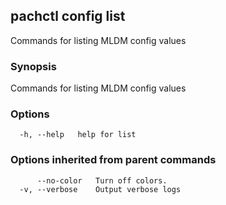 ## pachctl config list

Commands for listing MLDM config values

### Synopsis

Commands for listing MLDM config values

### Options

```
  -h, --help   help for list
```

### Options inherited from parent commands

```
      --no-color   Turn off colors.
  -v, --verbose    Output verbose logs
```

